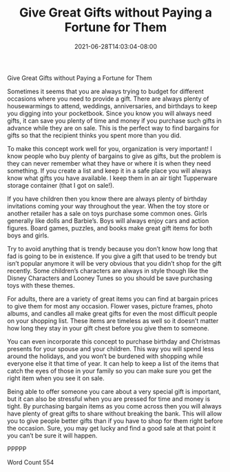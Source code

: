 ﻿---
title: "Give Great Gifts without Paying a Fortune for Them"
date: 2021-06-28T14:03:04-08:00
description: "txt Tips for Web Success"
featured_image: "/images/txt.jpg"
tags: ["txt"]
---

Give Great Gifts without Paying a Fortune for Them

Sometimes it seems that you are always trying to budget for different occasions where you need to provide a gift. There are always plenty of housewarmings to attend, weddings, anniversaries, and birthdays to keep you digging into your pocketbook. Since you know you will always need gifts, it can save you plenty of time and money if you purchase such gifts in advance while they are on sale. This is the perfect way to find bargains for gifts so that the recipient thinks you spent more than you did. 

To make this concept work well for you, organization is very important! I know people who buy plenty of bargains to give as gifts, but the problem is they can never remember what they have or where it is when they need something. If you create a list and keep it in a safe place you will always know what gifts you have available. I keep them in an air tight Tupperware storage container (that I got on sale!). 

If you have children then you know there are always plenty of birthday invitations coming your way throughout the year. When the toy store or another retailer has a sale on toys purchase some common ones. Girls generally like dolls and Barbie’s. Boys will always enjoy cars and action figures. Board games, puzzles, and books make great gift items for both boys and girls. 

Try to avoid anything that is trendy because you don’t know how long that fad is going to be in existence. If you give a gift that used to be trendy but isn’t popular anymore it will be very obvious that you didn’t shop for the gift recently. Some children’s characters are always in style though like the Disney Characters and Looney Tunes so you should be save purchasing toys with these themes. 

For adults, there are a variety of great items you can find at bargain prices to give them for most any occasion. Flower vases, picture frames, photo albums, and candles all make great gifts for even the most difficult people on your shopping list. These items are timeless as well so it doesn’t matter how long they stay in your gift chest before you give them to someone.

You can even incorporate this concept to purchase birthday and Christmas presents for your spouse and your children. This way you will spend less around the holidays, and you won’t be burdened with shopping while everyone else it that time of year. It can help to keep a list of the items that catch the eyes of those in your family so you can make sure you get the right item when you see it on sale. 

Being able to offer someone you care about a very special gift is important, but it can also be stressful when you are pressed for time and money is tight. By purchasing bargain items as you come across then you will always have plenty of great gifts to share without breaking the bank. This will allow you to give people better gifts than if you have to shop for them right before the occasion. Sure, you may get lucky and find a good sale at that point it you can’t be sure it will happen. 

PPPPP

Word Count 554


